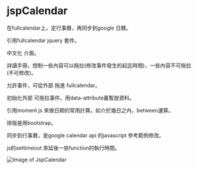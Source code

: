 # jspCalendar
在fullcalendar上，定行事曆，再同步到google 日曆。



引用fullcalendar jquery 套件。

中文化 介面。

詳讀手冊，控制一些內容可以拖拉(修改事件發生的起迄時間)，一些內容不可拖拉(不可修改)。

允許事件，可從外部 拖進 fullcalendar。

初始化外部 可拖拉事件。用data-attribute裏暫放資料。

引用moment js 來做日期的常用計算。如介於幾日之內，between運算。

排版是用bootstrap。

同步到行事曆，是google calendar api 的javascript 參考範例修改。

js的settimeout 來延後一些function的執行時間。


![Image of JspCalendar](https://github.com/timloo0710/jspCalendar/blob/master/cal.JPG)
